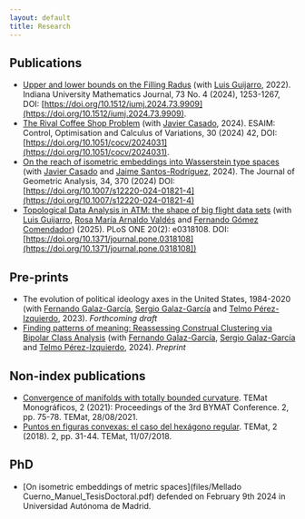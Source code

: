 ```yaml
---
layout: default
title: Research
---
```


## Publications
* [Upper and lower bounds on the Filling Radus](https://arxiv.org/pdf/2206.08032.pdf) (with [Luis Guijarro](https://matematicas.uam.es/~luis.guijarro/), 2022). Indiana University Mathematics Journal, 73 No. 4 (2024), 1253-1267, DOI: [https://doi.org/10.1512/iumj.2024.73.9909](https://doi.org/10.1512/iumj.2024.73.9909).
* [The Rival Coffee Shop Problem](https://www.esaim-cocv.org/articles/cocv/abs/2024/01/cocv230213/cocv230213.html) (with [Javier Casado](https://javiercasadoa.github.io/personalpage/), 2024). ESAIM: Control, Optimisation and Calculus of Variations, 30 (2024) 42, DOI: [https://doi.org/10.1051/cocv/2024031](https://doi.org/10.1051/cocv/2024031).
* [On the reach of isometric embeddings into Wasserstein type spaces](https://link.springer.com/article/10.1007/s12220-024-01821-4) (with [Javier Casado](https://javiercasadoa.github.io/personalpage/) and [Jaime Santos-Rodríguez](http://jaime-santos.github.io/math/), 2024). The Journal of Geometric Analysis, 34, 370 (2024) DOI: [https://doi.org/10.1007/s12220-024-01821-4](https://doi.org/10.1007/s12220-024-01821-4)
* [Topological Data Analysis in ATM: the shape of big flight data sets](https://journals.plos.org/plosone/article?id=10.1371/journal.pone.0318108) (with [Luis Guijarro](https://matematicas.uam.es/~luis.guijarro/), [Rosa María Arnaldo Valdés](https://www.upm.es/observatorio/vi/index.jsp?pageac=investigador.jsp&idInvestigador=7789) and [Fernando Gómez Comendador](https://www.upm.es/observatorio/vi/index.jsp?pageac=investigador.jsp&idInvestigador=5340)) (2025). PLoS ONE 20(2): e0318108. DOI: [https://doi.org/10.1371/journal.pone.0318108](https://doi.org/10.1371/journal.pone.0318108])
 

## Pre-prints
* The evolution of political ideology axes  in the United States, 1984-2020 (with [Fernando Galaz-García](https://www.durham.ac.uk/staff/fernando-galaz-garcia/), [Sergio Galaz-García](https://sergiogalazgarcia.com/) and [Telmo Pérez-Izquierdo](https://telmoperiz.github.io), 2023). *Forthcoming draft*
* [Finding patterns of meaning: Reassessing Construal Clustering via Bipolar Class Analysis](https://arxiv.org/abs/2404.17042v2) (with [Fernando Galaz-García](https://www.durham.ac.uk/staff/fernando-galaz-garcia/), [Sergio Galaz-García](https://sergiogalazgarcia.com/) and [Telmo Pérez-Izquierdo](https://telmoperiz.github.io), 2024). *Preprint*
   

## Non-index publications
* [Convergence of manifolds with totally bounded curvature](https://temat.es/monograficos/article/view/vol2-p75). TEMat Monográficos, 2 (2021): Proceedings of the 3rd BYMAT Conference. 2, pp. 75-78. TEMat, 28/08/2021.
* [Puntos en figuras convexas: el caso del hexágono regular](https://temat.es/articulo/2018-p31). TEMat, 2 (2018). 2, pp. 31-44. TEMat, 11/07/2018.

## PhD
* [On isometric embeddings of metric spaces](files/Mellado Cuerno_Manuel_TesisDoctoral.pdf) defended on February 9th 2024 in Universidad Autónoma de Madrid.


